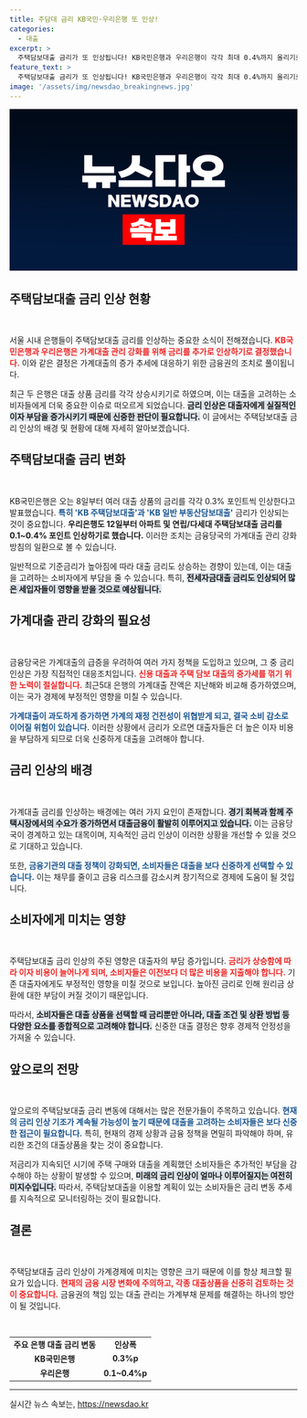 ```yaml
---
title: 주담대 금리 KB국민·우리은행 또 인상!
categories:
  - 대출
excerpt: >
  주택담보대출 금리가 또 인상됩니다! KB국민은행과 우리은행이 각각 최대 0.4%까지 올리기로 결정했고, 이는 가계대출 증가 압박 속에서 이루어진 조치입니다. 금융 시장의 변화, 주목해 보세요!
feature_text: >
  주택담보대출 금리가 또 인상됩니다! KB국민은행과 우리은행이 각각 최대 0.4%까지 올리기로 결정했고, 이는 가계대출 증가 압박 속에서 이루어진 조치입니다. 금융 시장의 변화, 주목해 보세요!
image: '/assets/img/newsdao_breakingnews.jpg'
---
```


<p><img src="/assets/img/newsdao_breakingnews.jpg" alt="ranknews 속보" /></p>

<h2 data-ke-size="size26">주택담보대출 금리 인상 현황</h2>

<p data-ke-size="size16">&nbsp;</p>

<p>서울 시내 은행들이 주택담보대출 금리를 인상하는 중요한 소식이 전해졌습니다. <b><span style="color: #ee2323;">KB국민은행과 우리은행은 가계대출 관리 강화를 위해 금리를 추가로 인상하기로 결정했습니다.</span></b> 이와 같은 결정은 가계대출의 증가 추세에 대응하기 위한 금융권의 조치로 풀이됩니다. </p>

<p>최근 두 은행은 대출 상품 금리를 각각 상승시키기로 하였으며, 이는 대출을 고려하는 소비자들에게 더욱 중요한 이슈로 떠오르게 되었습니다. <b><span style="background-color: #21538527;">금리 인상은 대출자에게 실질적인 이자 부담을 증가시키기 때문에 신중한 판단이 필요합니다.</span></b> 이 글에서는 주택담보대출 금리 인상의 배경 및 현황에 대해 자세히 알아보겠습니다.</p>

<h2 data-ke-size="size26">주택담보대출 금리 변화</h2>

<p data-ke-size="size16">&nbsp;</p>

<p>KB국민은행은 오는 8일부터 여러 대출 상품의 금리를 각각 0.3% 포인트씩 인상한다고 발표했습니다. <b><span style="color: #1a5490;">특히 'KB 주택담보대출'과 'KB 일반 부동산담보대출'</span></b> 금리가 인상되는 것이 중요합니다. <b><span style="ee2323;">우리은행도 12일부터 아파트 및 연립/다세대 주택담보대출 금리를 0.1~0.4% 포인트 인상하기로 했습니다.</span></b> 이러한 조치는 금융당국의 가계대출 관리 강화 방침의 일환으로 볼 수 있습니다.</p>

<p>일반적으로 기준금리가 높아짐에 따라 대출 금리도 상승하는 경향이 있는데, 이는 대출을 고려하는 소비자에게 부담을 줄 수 있습니다. 특히, <b><span style="background-color: #21538527;">전세자금대출 금리도 인상되어 많은 세입자들이 영향을 받을 것으로 예상됩니다.</span></b></p>

<h2 data-ke-size="size26">가계대출 관리 강화의 필요성</h2>

<p data-ke-size="size16">&nbsp;</p>

<p>금융당국은 가계대출의 급증을 우려하여 여러 가지 정책을 도입하고 있으며, 그 중 금리 인상은 가장 직접적인 대응조치입니다. <b><span style="color: #ee2323;">신용 대출과 주택 담보 대출의 증가세를 꺾기 위한 노력이 절실합니다.</span></b> 최근5대 은행의 가계대출 잔액은 지난해와 비교해 증가하였으며, 이는 국가 경제에 부정적인 영향을 미칠 수 있습니다.</p>

<p><b><span style="color: #1a5490;">가계대출이 과도하게 증가하면 가계의 재정 건전성이 위협받게 되고, 결국 소비 감소로 이어질 위험이 있습니다.</span></b> 이러한 상황에서 금리가 오르면 대출자들은 더 높은 이자 비용을 부담하게 되므로 더욱 신중하게 대출을 고려해야 합니다.</p>

<h2 data-ke-size="size26">금리 인상의 배경</h2>

<p data-ke-size="size16">&nbsp;</p>

<p>가계대출 금리를 인상하는 배경에는 여러 가지 요인이 존재합니다. <b><span style="background-color: #21538527;">경기 회복과 함께 주택시장에서의 수요가 증가하면서 대출금융이 활발히 이루어지고 있습니다.</span></b> 이는 금융당국이 경계하고 있는 대목이며, 지속적인 금리 인상이 이러한 상황을 개선할 수 있을 것으로 기대하고 있습니다.</p>

<p>또한, <b><span style="color: #1a5490;">금융기관의 대출 정책이 강화되면, 소비자들은 대출을 보다 신중하게 선택할 수 있습니다.</span></b> 이는 채무를 줄이고 금융 리스크를 감소시켜 장기적으로 경제에 도움이 될 것입니다.</p>

<h2 data-ke-size="size26">소비자에게 미치는 영향</h2>

<p data-ke-size="size16">&nbsp;</p>

<p>주택담보대출 금리 인상의 주된 영향은 대출자의 부담 증가입니다. <b><span style="color: #ee2323;">금리가 상승함에 따라 이자 비용이 늘어나게 되며, 소비자들은 이전보다 더 많은 비용을 지출해야 합니다.</span></b> 기존 대출자에게도 부정적인 영향을 미칠 것으로 보입니다. 높아진 금리로 인해 원리금 상환에 대한 부담이 커질 것이기 때문입니다.</p>

<p>따라서, <b><span style="background-color: #21538527;">소비자들은 대출 상품을 선택할 때 금리뿐만 아니라, 대출 조건 및 상환 방법 등 다양한 요소를 종합적으로 고려해야 합니다.</span></b> 신중한 대출 결정은 향후 경제적 안정성을 가져올 수 있습니다.</p>

<h2 data-ke-size="size26">앞으로의 전망</h2>

<p data-ke-size="size16">&nbsp;</p>

<p>앞으로의 주택담보대출 금리 변동에 대해서는 많은 전문가들이 주목하고 있습니다. <b><span style="color: #1a5490;">현재의 금리 인상 기조가 계속될 가능성이 높기 때문에 대출을 고려하는 소비자들은 보다 신중한 접근이 필요합니다.</span></b> 특히, 현재의 경제 상황과 금융 정책을 면밀히 파악해야 하며, 유리한 조건의 대출상품을 찾는 것이 중요합니다.</p>

<p>저금리가 지속되던 시기에 주택 구매와 대출을 계획했던 소비자들은 추가적인 부담을 감수해야 하는 상황이 발생할 수 있으며, <b><span style="background-color: #21538527;">미래의 금리 인상이 얼마나 이루어질지는 여전히 미지수입니다.</span></b> 따라서, 주택담보대출을 이용할 계획이 있는 소비자들은 금리 변동 추세를 지속적으로 모니터링하는 것이 필요합니다.</p>

<h2 data-ke-size="size26">결론</h2>

<p data-ke-size="size16">&nbsp;</p>

<p>주택담보대출 금리 인상이 가계경제에 미치는 영향은 크기 때문에 이를 항상 체크할 필요가 있습니다. <b><span style="color: #ee2323;">현재의 금융 시장 변화에 주의하고, 각종 대출상품을 신중히 검토하는 것이 중요합니다.</span></b> 금융권의 책임 있는 대출 관리는 가계부채 문제를 해결하는 하나의 방안이 될 것입니다.</p>

<p data-ke-size="size16">&nbsp;</p> 

<table style="margin: 0 auto; width: 100%;">
<tr>
<td style="text-align: center; height: 17px;"><b>주요 은행 대출 금리 변동</b></td>
<td style="text-align: center; height: 17px;"><b>인상폭</b></td>
</tr>
<tr>
<td style="text-align: center; height: 17px;"><b>KB국민은행</b></td>
<td style="text-align: center; height: 17px;"><b>0.3%p</b></td>
</tr>
<tr>
<td style="text-align: center; height: 17px;"><b>우리은행</b></td>
<td style="text-align: center; height: 17px;"><b>0.1~0.4%p</b></td>
</tr>
</table>

<hr>
실시간 뉴스 속보는, <a href="https://newsdao.kr" rel="dofollow">https://newsdao.kr</a>


